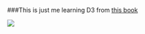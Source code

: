 ###This is just me learning D3 from [this book](http://chimera.labs.oreilly.com/books/1230000000345/)


![](http://www.fusionweightlifting.com/wp-content/uploads/2013/12/Confused-cat-2.jpg)